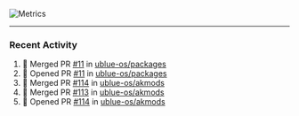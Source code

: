 ![Metrics](https://metrics.lecoq.io/KyleGospo?template=classic&base=header%2C%20activity%2C%20community%2C%20repositories%2C%20metadata&base.indepth=false&base.hireable=false&base.skip=false&config.timezone=America%2FLos_Angeles)

---
### Recent Activity
<!--START_SECTION:activity-->
1. 🎉 Merged PR [#11](https://github.com/ublue-os/packages/pull/11) in [ublue-os/packages](https://github.com/ublue-os/packages)
2. 💪 Opened PR [#11](https://github.com/ublue-os/packages/pull/11) in [ublue-os/packages](https://github.com/ublue-os/packages)
3. 🎉 Merged PR [#114](https://github.com/ublue-os/akmods/pull/114) in [ublue-os/akmods](https://github.com/ublue-os/akmods)
4. 🎉 Merged PR [#113](https://github.com/ublue-os/akmods/pull/113) in [ublue-os/akmods](https://github.com/ublue-os/akmods)
5. 💪 Opened PR [#114](https://github.com/ublue-os/akmods/pull/114) in [ublue-os/akmods](https://github.com/ublue-os/akmods)
<!--END_SECTION:activity-->
